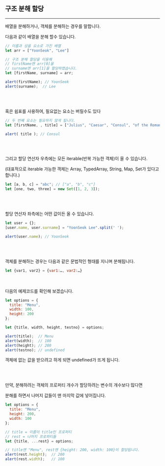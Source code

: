 ## 구조 분해 할당

---

배열을 분해하거나, 객체를 분해하는 경우를 말합니다.

다음과 같이 배열을 분해 할수 있습니다.

```jsx
// 이름과 성을 요소로 가진 배열
let arr = ["YoonSeok", "Lee"]

// 구조 분해 할당을 이용해
// firstName엔 arr[0]을
// surname엔 arr[1]을 할당하였습니다.
let [firstName, surname] = arr;

alert(firstName); // YoonSeok
alert(surname);  // Lee
```

<br><br>

혹은 쉼표를 사용하여, 필요없는 요소는 버릴수도 있다

```jsx
// 두 번째 요소는 필요하지 않게 됩니다.
let [firstName, , title] = ["Julius", "Caesar", "Consul", "of the Roman Republic"];

alert( title ); // Consul
```

<br><br>

그리고 할당 연산자 우측에는 모든 iterable(반복 가능한 객체)이 올 수 있습니다.

(대표적으로 iterable 가능한 객체는 Array, TypedArray, String, Map, Set가 있다고 합니다.)

```jsx
let [a, b, c] = "abc"; // ["a", "b", "c"]
let [one, two, three] = new Set([1, 2, 3]);
```

<br><br>

할당 연산자 좌측에는 어떤 값이든 올 수 있습니다.

```jsx
let user = {};
[user.name, user.surname] = "YoonSeok Lee".split(' ');

alert(user.name); // YoonSeok
```

<br><br>

객체를 분해하는 경우는 다음과 같은 문법적인 형태를 지니며 분해됩니다.

```jsx
let {var1, var2} = {var1:…, var2:…}
```
<br><br>
다음의 예제코드를 확인해 보겠습니다.

```jsx
let options = {
  title: "Menu",
  width: 100,
  height: 200
};

let {title, width, height, testno} = options;

alert(title);  // Menu
alert(width);  // 100
alert(height); // 200
alert(testno); // undefined
```

객체에 없는 값을 받으려고 하게 되면 undefined가 뜨게 됩니다.

<br><br>

만약, 분해하려는 객체의 프로퍼티 개수가 할당하려는 변수의 개수보다 많다면 

분해를 하면서 나머지 값들이 맨 마지막 값에 넣어집니다.

```jsx
let options = {
  title: "Menu",
  height: 200,
  width: 100
};

// title = 이름이 title인 프로퍼티
// rest = 나머지 프로퍼티들
let {title, ...rest} = options;

// title엔 "Menu", rest엔 {height: 200, width: 100}이 할당됩니다.
alert(rest.height);  // 200
alert(rest.width);   // 100
```